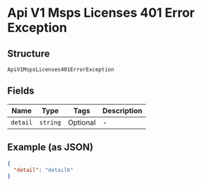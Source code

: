 
# Api V1 Msps Licenses 401 Error Exception

## Structure

`ApiV1MspsLicenses401ErrorException`

## Fields

| Name | Type | Tags | Description |
|  --- | --- | --- | --- |
| `detail` | `string` | Optional | - |

## Example (as JSON)

```json
{
  "detail": "detail6"
}
```

